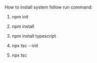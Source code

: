 How to install system follow run command:

1) npm init

2) npm install

3) npm install typescript

4) npx tsc --init
   
6) npx tsc
